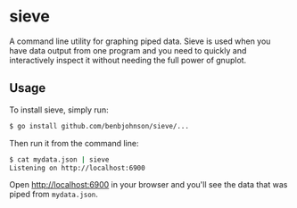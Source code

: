 sieve
=====

A command line utility for graphing piped data. Sieve is used when you have
data output from one program and you need to quickly and interactively inspect
it without needing the full power of gnuplot.


## Usage

To install sieve, simply run:

```sh
$ go install github.com/benbjohnson/sieve/...
```

Then run it from the command line:

```sh
$ cat mydata.json | sieve
Listening on http://localhost:6900
```

Open [http://localhost:6900](http://localhost:6900) in your browser and you'll
see the data that was piped from `mydata.json`.


